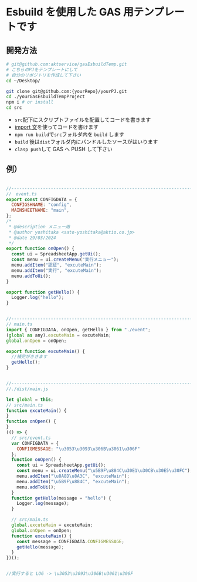 # Esbuild を使用した GAS 用テンプレートです

## 開発方法

```bash
# git@github.com:aktservice/gasEsbuildTemp.git
# こちらのPJをテンプレートにして
# 自分のリポジトリを作成して下さい
cd ~/Desktop/

git clone git@github.com:{yourRepo}/yourPJ.git
cd ./yourGasEsbuildTempProject
npm i # or install
cd src

```

- `src`配下にスクリプトファイルを配置してコードを書きます
- [import 文](https://developer.mozilla.org/ja/docs/Web/JavaScript/Reference/Statements/import "MDN")を使ってコードを書けます
- `npm run build`で`src`フォルダ内を `build` します
- `build` 後は`dist`フォルダ内にバンドルしたソースがはいります
- `clasp push`して GAS へ PUSH して下さい

## 例）

```js

//----------------------------------------------------------------------
//　event.ts
export const CONFIGDATA = {
  CONFIGSHNAME: "config",
  MAINSHEETNAME: "main",
};
/*
 * @description メニュー用
 * @author yoshitaka <sato-yoshitaka@aktio.co.jp>
 * @date 29/03/2024
 */
export function onOpen() {
  const ui = SpreadsheetApp.getUi();
  const menu = ui.createMenu("実行メニュー");
  menu.addItem("認証", "excuteMain");
  menu.addItem("実行", "excuteMain");
  menu.addToUi();
}

export function getHello() {
  Logger.log("hello");
}


//----------------------------------------------------------------------
// main.ts
import { CONFIGDATA, onOpen, getHello } from "./event";
(global as any).excuteMain = excuteMain;
global.onOpen = onOpen;

export function excuteMain() {
  //補完がききます
  getHello();
}


//----------------------------------------------------------------------
//./dist/main.js

let global = this;
// src/main.ts
function excuteMain() {
}
function onOpen() {
}
(() => {
  // src/event.ts
  var CONFIGDATA = {
    CONFIGMESSAGE: "\u3053\u3093\u306B\u3061\u306F"
  };
  function onOpen() {
    const ui = SpreadsheetApp.getUi();
    const menu = ui.createMenu("\u5B9F\u884C\u30E1\u30CB\u30E5\u30FC");
    menu.addItem("\u8A8D\u8A3C", "excuteMain");
    menu.addItem("\u5B9F\u884C", "excuteMain");
    menu.addToUi();
  }
  function getHello(message = "hello") {
    Logger.log(message);
  }

  // src/main.ts
  global.excuteMain = excuteMain;
  global.onOpen = onOpen;
  function excuteMain() {
    const message = CONFIGDATA.CONFIGMESSAGE;
    getHello(message);
  }
})();


//実行すると LOG -> \u3053\u3093\u306B\u3061\u306F
```
